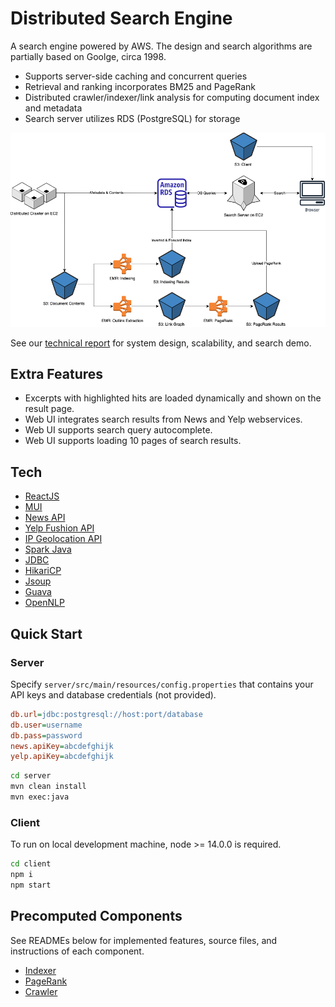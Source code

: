 # Distributed Search Engine
A search engine powered by AWS. The design and search algorithms are partially based on Goolge, circa 1998.
- Supports server-side caching and concurrent queries
- Retrieval and ranking incorporates BM25 and PageRank
- Distributed crawler/indexer/link analysis for computing document index and metadata
- Search server utilizes RDS (PostgreSQL) for storage 

<img src="architecture.png" width="800"/>

See our [technical report](report.pdf) for system design, scalability, and search demo.

## Extra Features
- Excerpts with highlighted hits are loaded dynamically and shown on the result page.
- Web UI integrates search results from News and Yelp webservices.
- Web UI supports search query autocomplete.
- Web UI supports loading 10 pages of search results.

## Tech

- [ReactJS](https://reactjs.org/)
- [MUI](https://mui.com/)
- [News API](https://newsapi.org/)
- [Yelp Fushion API](https://www.yelp.com/developers/documentation/v3/get_started)
- [IP Geolocation API](https://ip-api.com/)
- [Spark Java](https://sparkjava.com/)
- [JDBC](https://mvnrepository.com/artifact/org.postgresql/postgresql)
- [HikariCP](https://github.com/brettwooldridge/HikariCP)
- [Jsoup](https://mvnrepository.com/artifact/org.jsoup/jsoup)
- [Guava](https://mvnrepository.com/artifact/com.google.guava/guava)
- [OpenNLP](https://opennlp.apache.org)

## Quick Start

### Server

Specify `server/src/main/resources/config.properties` that contains your API keys and database credentials (not provided).

```ini
db.url=jdbc:postgresql://host:port/database
db.user=username
db.pass=password
news.apiKey=abcdefghijk
yelp.apiKey=abcdefghijk
```

```sh
cd server
mvn clean install
mvn exec:java
```

### Client

To run on local development machine, node >= 14.0.0 is required.

```sh
cd client
npm i
npm start
```

## Precomputed Components
See READMEs below for implemented features, source files, and instructions of each component.

- [Indexer](indexer/README.md)
- [PageRank](pagerank/README.md)
- [Crawler](crawler/README.md)


